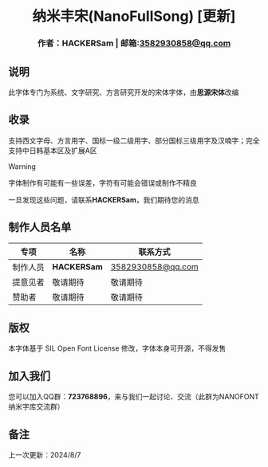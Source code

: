 <div align="center">

# 纳米丰宋(NanoFullSong) [更新]
### 作者：HACKERSam    |    邮箱:3582930858@qq.com
</div>

## 说明
此字体专门为系统、文字研究、方言研究开发的宋体字体，由**思源宋体**改编

## 收录

支持西文字母、方言用字、国标一级二级用字、部分国标三级用字及汉喃字；完全支持中日韩基本区及扩展A区

> [!WARNING]
>
> 字体制作有可能有一些误差，字符有可能会错误或制作不精良
> 
> 一旦发现这些问题，请联系**HACKERSam**，我们期待您的消息

## 制作人员名单

|专项|名称|联系方式|
|-|-|-|
|制作人员|**HACKERSam**|3582930858@qq.com|
|提意见者|敬请期待|敬请期待|
|赞助者|敬请期待|敬请期待|

## 版权

本字体基于 SIL Open Font License 修改，字体本身可开源，不得发售

## 加入我们

您可以加入QQ群：**723768896**，来与我们一起讨论、交流（此群为NANOFONT纳米字库交流群）

## 备注
上一次更新：2024/8/7
